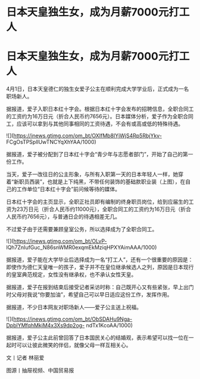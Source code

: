 # 日本天皇独生女，成为月薪7000元打工人

# 日本天皇独生女，成为月薪7000元打工人

4月1日，日本天皇德仁的独生女爱子公主在顺利完成大学学业后，正式成为一名职场新人。

据报道，爱子入职日本红十字会。根据日本红十字会发布的招聘信息，全职合同工的工资约为16万日元（折合人民币约7656元）。日本媒体分析，爱子作为全职合同工，应该可以拿到与其他同事相同的工资待遇，不会有或高或低的特殊待遇。

![](https://inews.gtimg.com/om_bt/OXIfMb8lYjWjS4Rp5RbjYkv-
FCgOsTPSpllUwTNCYqXhYAA/1000)

据报道，爱子被分配到了日本红十字会“青少年与志愿者部门”，开始了自己的第一份工作。

当天，爱子一改往日的公主形象，与所有入职第一天的日本年轻人一样，她穿着“新职员西装”，也就是上下纯黑，不带任何装饰的基础款职业装（上图），在自己的工作单位“日本红十字会”前问候等待的媒体。

日本红十字会的主页显示，全职正社员即有编制的终身职员岗位，给到应届生的工资为23万日元（折合人民币约11000元），全职合同工的工资约为16万日元（折合人民币约7656元），与普通日企的待遇相差无几。

不过爱子由于还需要兼顾皇室公务，所以选择成为了全职合同工。

![](https://inews.gtimg.com/om_bt/OLvP-
lQh7ZnIufGuc_N86snWMR0exqmEkMziqHPXYAimAAA/1000)

据报道，爱子能在大学毕业后选择成为一名“打工人”，还有一个很重要的原因是：即使作为德仁天皇唯一的孩子，爱子并不在皇位继承候选人之列，原因是日本现行的皇室典范规定，女性没有继承权，也不承认女性天皇。

据报道，爱子在报到结束后接受记者采访时称：自己既开心又有些紧张，早上出门时父母对我说“你要加油”，希望自己可以早日适应这份工作，发挥作用。

据报道，不少日本网友对职场新人——爱子公主送上祝福。

![](https://inews.gtimg.com/om_bt/ObSDAHu9Nga-DpblYMfqhMkjM4x3Xs9dp2og-
ndTx1KcoAA/1000)

据报道，爱子公主此前曾回答了日本国民关心的结婚观，表示希望可以找一位在一起时可以让彼此微笑的伴侣，就像父母一样互相关心。

文丨记者 林丽爱

图源丨抽屉视频、中国贸易报

